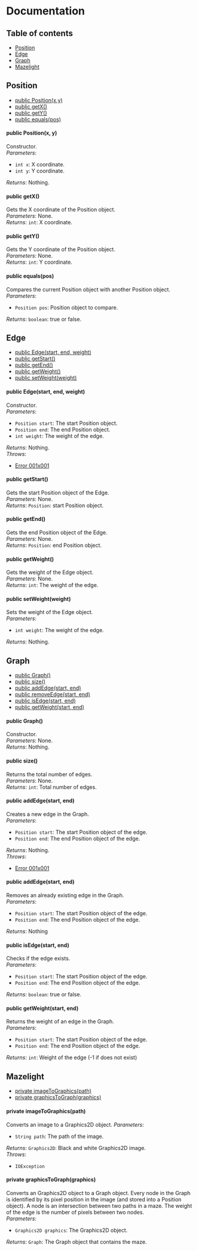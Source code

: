 # Documentation
## Table of contents
- [Position](#position)
- [Edge](#edge)
- [Graph](#graph)
- [Mazelight](#mazelight)

## Position
- [public Position(x,y)](#position1)
- [public getX()](#position2)
- [public getY()](#position3)
- [public equals(pos)](#position4)

<a name="position1"></a>
#### public Position(x, y)
Constructor.  
*Parameters*:
- `int x`: X coordinate.  
- `int y`: Y coordinate.

*Returns*: Nothing.  

<a name="position2"></a>
#### public getX()
Gets the X coordinate of the Position object.  
*Parameters*: None.  
*Returns*: `int`: X coordinate.  

<a name="position3"></a>
#### public getY()
Gets the Y coordinate of the Position object.  
*Parameters*: None.  
*Returns*: `int`: Y coordinate.  

<a name="position4"></a>
#### public equals(pos)
Compares the current Position object with another Position object.  
*Parameters*:
- `Position pos`: Position object to compare.

*Returns*: `boolean`: true or false.  

## Edge
- [public Edge(start, end, weight)](#edge1)
- [public getStart()](#edge2)
- [public getEnd()](#edge3)
- [public getWeight()](#edge4)
- [public setWeight(weight)](#edge5)

<a name="edge1"></a>
#### public Edge(start, end, weight)
Constructor.  
*Parameters*:
- `Position start`: The start Position object.  
- `Position end`: The end Position object.  
- `int weight`: The weight of the edge.

*Returns*: Nothing.  
*Throws*:
- [Error 001x001](#)

<a name="edge2"></a>
#### public getStart()
Gets the start Position object of the Edge.  
*Parameters*: None.  
*Returns*: `Position`: start Position object.  

<a name="edge3"></a>
#### public getEnd()
Gets the end Position object of the Edge.  
*Parameters*: None.  
*Returns*: `Position`: end Position object.  

<a name="edge4"></a>
#### public getWeight()
Gets the weight of the Edge object.  
*Parameters*: None.  
*Returns*: `int`: The weight of the edge.  

<a name="edge5"></a>
#### public setWeight(weight)
Sets the weight of the Edge object.  
*Parameters*:
- `int weight`: The weight of the edge.

*Returns*: Nothing.  

## Graph
- [public Graph()](#graph1)
- [public size()](#graph2)
- [public addEdge(start, end)](#graph3)
- [public removeEdge(start, end)](#graph4)
- [public isEdge(start, end)](#graph5)
- [public getWeight(start, end)](#graph6)

<a name="graph1"></a>
#### public Graph()
Constructor.  
*Parameters*: None.  
*Returns*: Nothing.  

<a name="graph2"></a>
#### public size()
Returns the total number of edges.  
*Parameters*: None.  
*Returns*: `int`: Total number of edges.  

<a name="graph3"></a>
#### public addEdge(start, end)
Creates a new edge in the Graph.  
*Parameters*:
- `Position start`: The start Position object of the edge.  
- `Position end`: The end Position object of the edge.  

*Returns*: Nothing.  
*Throws*:
- [Error 001x001](#)

<a name="graph4"></a>
#### public addEdge(start, end)
Removes an already existing edge in the Graph.  
*Parameters*:
- `Position start`: The start Position object of the edge.  
- `Position end`: The end Position object of the edge.  

*Returns*: Nothing

<a name="graph5"></a>
#### public isEdge(start, end)
Checks if the edge exists.  
*Parameters*:
- `Position start`: The start Position object of the edge.  
- `Position end`: The end Position object of the edge.  

*Returns*: `boolean`: true or false.

<a name="graph6"></a>
#### public getWeight(start, end)
Returns the weight of an edge in the Graph.  
*Parameters*:
- `Position start`: The start Position object of the edge.  
- `Position end`: The end Position object of the edge.  

*Returns*: `int`: Weight of the edge (-1 if does not exist)

## Mazelight
- [private imageToGraphics(path)](#mazelight1)
- [private graphicsToGraph(graphics)](#mazelight2)

<a name="mazelight1"></a>
#### private imageToGraphics(path)
Converts an image to a Graphics2D object.
*Parameters*:
- `String path`: The path of the image.  

*Returns*: `Graphics2D`: Black and white Graphics2D image.  
*Throws*:
- `IOException`  

<a name="mazelight2"></a>
#### private graphicsToGraph(graphics)
Converts an Graphics2D object to a Graph object. Every node in the Graph is identified by its pixel position in the image (and stored into a Position object). A node is an intersection between two paths in a maze. The weight of the edge is the number of pixels between two nodes.  
*Parameters*:
- `Graphics2D graphics`: The Graphics2D object.  

*Returns*: `Graph`: The Graph object that contains the maze.  